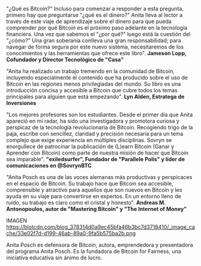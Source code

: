 "¿Qué es Bitcoin?" Incluso para comenzar a responder a esta pregunta, primero hay que preguntarse "¿qué es el dinero?" Anita lleva al lector a través de este viaje de aprendizaje sobre el dinero para que pueda comprender por qué Bitcoin es el próximo paso adelante en la tecnología financiera. Una vez que sabemos el "¿por qué?" luego está la cuestión del "¿cómo?" Una gran soberanía conlleva una gran responsabilidad; para navegar de forma segura por este nuevo sistema, necesitaremos de los conocimientos y las herramientas que ofrece este libro". **Jameson Lopp, Cofundador y Director Tecnológico de "Casa"**

"Anita ha realizado un trabajo tremendo en la comunidad de Bitcoin, incluyendo especialmente el contenido que ha producido sobre el uso de Bitcoin en las regiones menos privilegiadas del mundo. Su libro es una introducción concisa y accesible a Bitcoin que cubre todos los temas principales para alguien que está empezando". **Lyn Alden, Estratega de Inversiones**

"Los mejores profesores son los estudiantes. Desde el primer día que Anita apareció en mi radar, ha sido una investigadora y promotora curiosa y perspicaz de la tecnología revolucionaria de Bitcoin. Recogiendo trigo de la paja, escribe con sencillez, claridad y precisión necesaria para un tema complejo que exige experiencia en múltiples disciplinas. Sovryn se enorgullece de patrocinar la publicación de (L)earn Bitcoin (Ganar y Aprender con Bitcoin) como parte de nuestra misión de hacer que Bitcoin sea imparable". **"exiledsurfer", Fundador de "Parallele Polis" y líder de comunicaciones en @SovrynBTC**

"Anita Posch es una de las voces alemanas más productivas y perspicaces en el espacio de Bitcoin. Su trabajo hace que Bitcoin sea accesible, comprensible y atractivo para aquellos que son nuevos en Bitcoin y les ayuda en su viaje para convertirse en expertos. En un entorno lleno de ruido, su trabajo es claro como el cristal y honesto".  **Andreas M. Antonopoulos, autor de "Mastering Bitcoin" y "The Internet of Money"**

IMAGEN https://blotcdn.com/blog_378314d0a9ec45bfa46b3bc7d3718410/_image_cache/33e02f7d-d199-46ab-89a0-9fa5b575ba2b.png

Anita Posch es defensora de Bitcoin, autora, emprendedora y presentadora del programa Anita Posch. Es la fundadora de Bitcoin for Fairness, una iniciativa educativa sin ánimo de lucro.